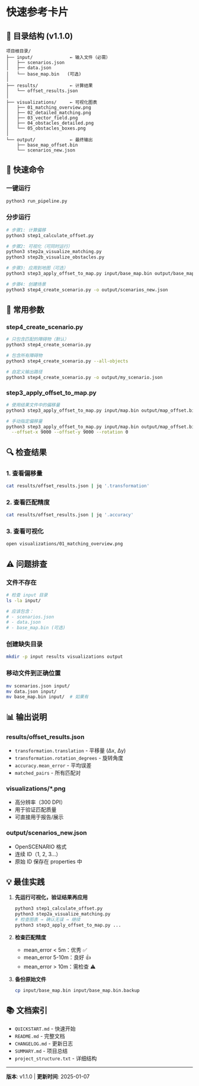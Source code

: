 # 快速参考卡片

## 📁 目录结构 (v1.1.0)

```
项目根目录/
├── input/              ← 输入文件（必需）
│   ├── scenarios.json
│   ├── data.json
│   └── base_map.bin   (可选)
│
├── results/            ← 计算结果
│   └── offset_results.json
│
├── visualizations/     ← 可视化图表
│   ├── 01_matching_overview.png
│   ├── 02_detailed_matching.png
│   ├── 03_vector_field.png
│   ├── 04_obstacles_detailed.png
│   └── 05_obstacles_boxes.png
│
└── output/             ← 最终输出
    ├── base_map_offset.bin
    └── scenarios_new.json
```

## 🚀 快速命令

### 一键运行
```bash
python3 run_pipeline.py
```

### 分步运行
```bash
# 步骤1: 计算偏移
python3 step1_calculate_offset.py

# 步骤2: 可视化（可同时运行）
python3 step2a_visualize_matching.py
python3 step2b_visualize_obstacles.py

# 步骤3: 应用到地图（可选）
python3 step3_apply_offset_to_map.py input/base_map.bin output/base_map_offset.bin --format binary

# 步骤4: 创建场景
python3 step4_create_scenario.py -o output/scenarios_new.json
```

## 📝 常用参数

### step4_create_scenario.py
```bash
# 只包含匹配的障碍物（默认）
python3 step4_create_scenario.py

# 包含所有障碍物
python3 step4_create_scenario.py --all-objects

# 自定义输出路径
python3 step4_create_scenario.py -o output/my_scenario.json
```

### step3_apply_offset_to_map.py
```bash
# 使用结果文件中的偏移量
python3 step3_apply_offset_to_map.py input/map.bin output/map_offset.bin

# 手动指定偏移量
python3 step3_apply_offset_to_map.py input/map.bin output/map_offset.bin \
  --offset-x 9000 --offset-y 9000 --rotation 0
```

## 🔍 检查结果

### 1. 查看偏移量
```bash
cat results/offset_results.json | jq '.transformation'
```

### 2. 查看匹配精度
```bash
cat results/offset_results.json | jq '.accuracy'
```

### 3. 查看可视化
```bash
open visualizations/01_matching_overview.png
```

## ⚠️ 问题排查

### 文件不存在
```bash
# 检查 input 目录
ls -la input/

# 应该包含：
# - scenarios.json
# - data.json
# - base_map.bin (可选)
```

### 创建缺失目录
```bash
mkdir -p input results visualizations output
```

### 移动文件到正确位置
```bash
mv scenarios.json input/
mv data.json input/
mv base_map.bin input/  # 如果有
```

## 📊 输出说明

### results/offset_results.json
- `transformation.translation` - 平移量 (Δx, Δy)
- `transformation.rotation_degrees` - 旋转角度
- `accuracy.mean_error` - 平均误差
- `matched_pairs` - 所有匹配对

### visualizations/*.png
- 高分辨率（300 DPI）
- 用于验证匹配质量
- 可直接用于报告/展示

### output/scenarios_new.json
- OpenSCENARIO 格式
- 连续 ID（1, 2, 3...）
- 原始 ID 保存在 properties 中

## 💡 最佳实践

1. **先运行可视化，验证结果再应用**
   ```bash
   python3 step1_calculate_offset.py
   python3 step2a_visualize_matching.py
   # 检查图表 → 确认无误 → 继续
   python3 step3_apply_offset_to_map.py ...
   ```

2. **检查匹配精度**
   - mean_error < 5m：优秀 ✅
   - mean_error 5-10m：良好 👍
   - mean_error > 10m：需检查 ⚠️

3. **备份原始文件**
   ```bash
   cp input/base_map.bin input/base_map.bin.backup
   ```

## 📚 文档索引

- `QUICKSTART.md` - 快速开始
- `README.md` - 完整文档
- `CHANGELOG.md` - 更新日志
- `SUMMARY.md` - 项目总结
- `project_structure.txt` - 详细结构

---

**版本**: v1.1.0 | **更新时间**: 2025-01-07
